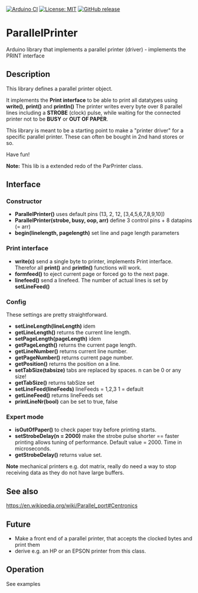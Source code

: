 
[![Arduino CI](https://github.com/RobTillaart/ParallelPrinter/workflows/Arduino%20CI/badge.svg)](https://github.com/marketplace/actions/arduino_ci)
[![License: MIT](https://img.shields.io/badge/license-MIT-green.svg)](https://github.com/RobTillaart/ParallelPrinter/blob/master/LICENSE)
[![GitHub release](https://img.shields.io/github/release/RobTillaart/ParallelPrinter.svg?maxAge=3600)](https://github.com/RobTillaart/ParallelPrinter/releases)

# ParallelPrinter

Arduino library that implements a parallel printer (driver) - implements the PRINT interface


## Description

This library defines a parallel printer object.

It implements the **Print interface** to be able to print all datatypes using **write()**, **print()** and **println()**
The printer writes every byte over 8 parallel lines including a **STROBE** (clock) pulse,
while waiting for the connected printer not to be **BUSY** or **OUT OF PAPER**.

This library is meant to be a starting point to make a "printer driver" for a 
specific parallel printer. These can often be bought in 2nd hand stores or so.

Have fun!

**Note:** This lib is a extended redo of the ParPrinter class.


## Interface

### Constructor

- **ParallelPrinter()** uses default pins (13, 2, 12, \[3,4,5,6,7,8,9,10\])
- **ParallelPrinter(strobe, busy, oop, arr)** define 3 control pins + 8 datapins (= arr)
- **begin(linelength, pagelength)** set line and page length parameters


### Print interface
- **write(c)** send a single byte to printer, implements Print interface. 
Therefor all **print()** and **println()** functions will work.
- **formfeed()** to eject current page or forced go to the next page.
- **linefeed()** send a linefeed. The number of actual lines is set by **setLineFeed()**


### Config

These settings are pretty straightforward.

- **setLineLength(lineLength)** idem
- **getLineLength()** returns the current line length. 
- **setPageLength(pageLength)** idem
- **getPageLength()** returns the current page length.
- **getLineNumber()** returns current line number.
- **getPageNumber()** returns current page number.
- **getPosition()** returns the position on a line.
- **setTabSize(tabsize)** tabs are replaced by spaces. n can be 0 or any size!
- **getTabSize()** returns tabSize set
- **setLineFeed(lineFeeds)** lineFeeds = 1,2,3  1 = default
- **getLineFeed()** returns lineFeeds set
- **printLineNr(bool)** can be set to true, false


### Expert mode

- **isOutOfPaper()** to check paper tray before printing starts.
- **setStrobeDelay(n = 2000)** make the strobe pulse shorter == faster printing
allows tuning of performance. Default value = 2000. Time in microseconds.
- **getStrobeDelay()** returns value set.

**Note** mechanical printers e.g. dot matrix, really do need a way to stop receiving 
data as they do not have large buffers.


## See also

https://en.wikipedia.org/wiki/Parallel_port#Centronics


## Future

- Make a front end of a parallel printer, that accepts the clocked bytes and print them 
- derive e.g. an HP or an EPSON printer from this class.

## Operation

See examples
